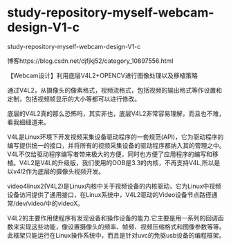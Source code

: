 # study-repository-myself-webcam-design-V1-c
study-repository-myself-webcam-design-V1-c



博客https://blog.csdn.net/djfjkj52/category_10897556.html

【Webcam设计】利用底层V4L2+OPENCV进行图像处理以及移植策略



通过V4L2，从摄像头的像素格式，视频流格式，包括视频的输出格式等作设置和定制，包括视频帧显示的大小等都可以进行修改。

底层的V4L2真的那么恐怖吗，其实非也，底层V4L2非常容易理解，而且也不难，看我细细道来。

V4L是Linux环境下开发视频采集设备驱动程序的一套规范(API)，它为驱动程序的编写提供统一的接口，并将所有的视频采集设备的驱动程序都纳入其的管理之中。V4L不仅给驱动程序编写者带来极大的方便，同时也方便了应用程序的编写和移植。V4L2是V4L的升级版，我们使用的OOB是3.3的内核，不再支持V4L,所以是以v4l2作为底层的摄像头视频开发。

video4linux2(V4L2)是Linux内核中关于视频设备的内核驱动，它为Linux中视频设备访问提供了通用接口，在Linux系统中，V4L2驱动的Video设备节点路径通常/dev/video/中的videoX。

V4L2的主要作用使程序有发现设备和操作设备的能力.它主要是用一系列的回调函数来实现这些功能，像设置摄像头的频率、帧频、视频压缩格式和图像参数等等。此框架只能运行在Linux操作系统中，而且是针对uvc的免驱usb设备的编程框架。